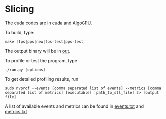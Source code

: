 # Slicing

The cuda codes are in [cuda](./cuda/) and [AlgoGPU](./AlgoGPU/).

To build, type:

``make [fps|pps|new|fps-test|pps-test]``

The output binary will be in [out](./out/).

To profile or test the program, type

``./run.py [options]``

To get detailed profiling results, run

``sudo nvprof --events [comma separated list of events] --metrics [comma separated list of metrics] [executable] [path_to_stl_file] 2> [output file]``

A list of available events and metrics can be found in [events.txt](./performance/events.txt) and [metrics.txt](./performance/metrics.txt)
